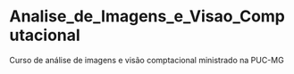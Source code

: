 # Analise_de_Imagens_e_Visao_Computacional
Curso de análise de imagens e visão comptacional ministrado na PUC-MG
